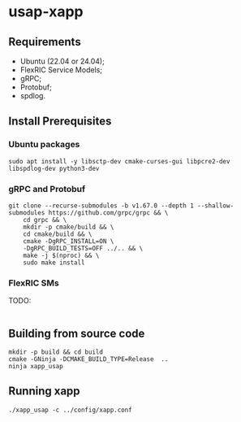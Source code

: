 # usap-xapp

## Requirements

- Ubuntu (22.04 or 24.04);
- FlexRIC Service Models;
- gRPC;
- Protobuf;
- spdlog.

## Install Prerequisites

### Ubuntu packages

```shell
sudo apt install -y libsctp-dev cmake-curses-gui libpcre2-dev libspdlog-dev python3-dev
```

### gRPC and Protobuf

```shell
git clone --recurse-submodules -b v1.67.0 --depth 1 --shallow-submodules https://github.com/grpc/grpc && \
    cd grpc && \
    mkdir -p cmake/build && \
    cd cmake/build && \
    cmake -DgRPC_INSTALL=ON \
    -DgRPC_BUILD_TESTS=OFF ../.. && \
    make -j $(nproc) && \
    sudo make install
```

### FlexRIC SMs

TODO:

```shell

```

## Building from source code

```shell
mkdir -p build && cd build
cmake -GNinja -DCMAKE_BUILD_TYPE=Release  ..
ninja xapp_usap
```

## Running xapp

```shell
./xapp_usap -c ../config/xapp.conf
```